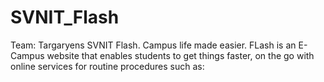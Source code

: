 # SVNIT_Flash
Team: Targaryens
SVNIT Flash. Campus life made easier.
FLash is an E-Campus website that enables students to get things faster, on the go with online services for routine procedures such as:

